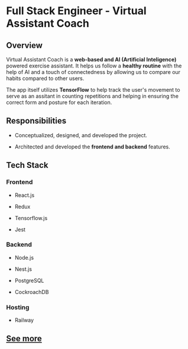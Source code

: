 # Full Stack Engineer - Virtual Assistant Coach

## Overview
Virtual Assistant Coach is a **web-based and AI (Artificial Inteligence)** powered exercise assistant. It helps us follow a **healthy routine** with the help of AI and a touch of connectedness by allowing us to compare our habits compared to other users.

The app itself utilizes **TensorFlow** to help track the user's movement to serve as an assitant in counting repetitions and helping in ensuring the correct form and posture for each iteration.

## Responsibilities
- Conceptualized, designed, and developed the project.

- Architected and developed the **frontend and backend** features.

## Tech Stack
### Frontend
- React.js

- Redux

- Tensorflow.js

- Jest

### Backend
- Node.js

- Nest.js

- PostgreSQL

- CockroachDB

### Hosting

- Railway

## [See more](https://pose-estimation-frontend.up.railway.app/)
